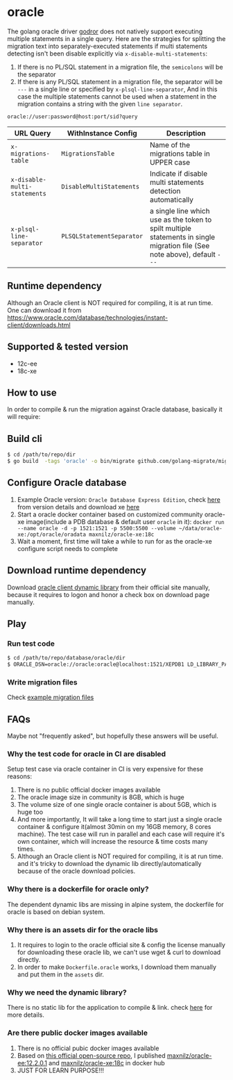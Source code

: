 # oracle
The golang oracle driver [godror](https://github.com/godror/godror) does not natively support executing multiple statements in a single query. 
Here are the strategies for splitting the migration text into separately-executed statements if multi statements detecting isn't been disable explicitly via `x-disable-multi-statements`:
1. If there is no PL/SQL statement in a migration file, the `semicolons` will be the separator
1. If there is any PL/SQL statement in a migration file, the separator will be `---` in a single line or specified by `x-plsql-line-separator`, 
   And in this case the multiple statements cannot be used when a statement in the migration contains a string with the given `line separator`.

`oracle://user:password@host:port/sid?query`

| URL Query  | WithInstance Config | Description |
|------------|---------------------|-------------|
| `x-migrations-table` | `MigrationsTable` | Name of the migrations table in UPPER case |
| `x-disable-multi-statements` | `DisableMultiStatements` | Indicate if disable multi statements detection automatically |
| `x-plsql-line-separator` | `PLSQLStatementSeparator` | a single line which use as the token to spilt multiple statements in single migration file (See note above), default `---` |

## Runtime dependency

Although an Oracle client is NOT required for compiling, it is at run time. One can download it from https://www.oracle.com/database/technologies/instant-client/downloads.html

## Supported & tested version
- 12c-ee
- 18c-xe

## How to use

In order to compile & run the migration against Oracle database, basically it will require:

## Build cli

```bash
$ cd /path/to/repo/dir
$ go build  -tags 'oracle' -o bin/migrate github.com/golang-migrate/migrate/v4/cli
```

## Configure Oracle database
1. Example Oracle version: `Oracle Database Express Edition`, check [here](https://docs.oracle.com/cd/B28359_01/license.111/b28287/editions.htm#DBLIC119) from version details and download xe [here](https://www.oracle.com/database/technologies/xe-downloads.html)
1. Start a oracle docker container based on customized community oracle-xe image(include a PDB database & default user `oracle` in it): `docker run --name oracle -d -p 1521:1521 -p 5500:5500 --volume ~/data/oracle-xe:/opt/oracle/oradata maxnilz/oracle-xe:18c`
1. Wait a moment, first time will take a while to run for as the oracle-xe configure script needs to complete

## Download runtime dependency

Download [oracle client dynamic library](https://www.oracle.com/technetwork/database/database-technologies/instant-client/downloads/index.html) from their official site manually, because it requires to logon and honor a check box on download page manually.

## Play

### Run test code 

```bash
$ cd /path/to/repo/database/oracle/dir
$ ORACLE_DSN=oracle://oracle:oracle@localhost:1521/XEPDB1 LD_LIBRARY_PATH=/path/to/oracle/lib/dir go test -tags "oracle" -race -v -covermode atomic ./... -coverprofile .coverage
```

### Write migration files

Check [example migration files](examples)

## FAQs

Maybe not "frequently asked", but hopefully these answers will be useful.

### Why the test code for oracle in CI are disabled

Setup test case via oracle container in CI is very expensive for these reasons:
1. There is no public official docker images available
1. The oracle image size in community is 8GB, which is huge
1. The volume size of one single oracle container is about 5GB, which is huge too
1. And more importantly, It will take a long time to start just a single oracle container & configure it(almost 30min on my 16GB memory, 8 cores machine). The test case will run in parallel and each case will require it's own container, which will increase the resource & time costs many times.
1. Although an Oracle client is NOT required for compiling, it is at run time. and it's tricky to download the dynamic lib directly/automatically because of the oracle download policies. 

### Why there is a dockerfile for oracle only?

The dependent dynamic libs are missing in alpine system, the dockerfile for oracle is based on debian system.

### Why there is an assets dir for the oracle libs

1. It requires to login to the oracle official site & config the license manually for downloading these oracle lib, we can't use wget & curl to download directly.
1. In order to make `Dockerfile.oracle` works, I download them manually and put them in the `assets` dir.

### Why we need the dynamic library?

There is no static lib for the application to compile & link. check [here](https://community.oracle.com/thread/4177571) for more details.

### Are there public docker images available

1. There is no official pubic docker images available
1. Based on [this official open-source repo](https://github.com/oracle/docker-images), I published [maxnilz/oracle-ee:12.2.0.1](https://hub.docker.com/repository/docker/maxnilz/oracle-ee) and [maxnilz/oracle-xe:18c](https://hub.docker.com/repository/docker/maxnilz/oracle-xe) in docker hub 
1. JUST FOR LEARN PURPOSE!!!
